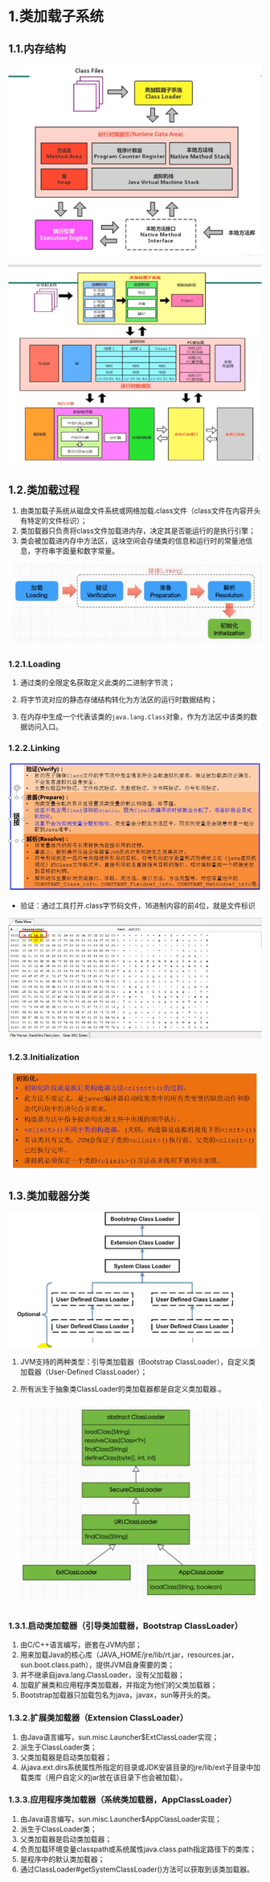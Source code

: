 # 1.类加载子系统

## 1.1.内存结构

![image-20200602194832102](assets/image-20200602194832102.png)

<img src="assets/image-20200602195847508.png" alt="image-20200602195847508"  />

## 1.2.类加载过程

1. 由类加载子系统从磁盘文件系统或网络加载.class文件（class文件在内容开头有特定的文件标识）；
2. 类加载器只负责将class文件加载进内存，决定其是否能运行的是执行引擎；
3. 类会被加载进内存中方法区，这块空间会存储类的信息和运行时的常量池信息，字符串字面量和数字常量。

![image-20200602204341276](assets/image-20200602204341276.png)

### 1.2.1.Loading

1. 通过类的全限定名获取定义此类的二进制字节流；

2. 将字节流对应的静态存储结构转化为方法区的运行时数据结构；

3. 在内存中生成一个代表该类的`java.lang.Class`对象，作为方法区中该类的数据访问入口。

### 1.2.2.Linking

<img src="assets/image-20200602204803148.png" alt="image-20200602204803148"  />

* 验证：通过工具打开.class字节码文件，16进制内容的前4位，就是文件标识

![image-20200602204954688](assets/image-20200602204954688.png)

### 1.2.3.Initialization

![image-20200602205442908](assets/image-20200602205442908.png)

## 1.3.类加载器分类

![image-20200602210753771](assets/image-20200602210753771.png)

1. JVM支持的两种类型：引导类加载器（Bootstrap ClassLoader），自定义类加载器（User-Defined ClassLoader）；

2. 所有派生于抽象类ClassLoader的类加载器都是自定义类加载器.。

   ![image-20200602211110607](assets/image-20200602211110607.png)

### 1.3.1.启动类加载器（引导类加载器，Bootstrap ClassLoader）

1. 由C/C++语言编写，嵌套在JVM内部；
2. 用来加载Java的核心库（JAVA_HOME/jre/lib/rt.jar，resources.jar，sun.boot.class.path），提供JVM自身需要的类；
3. 并不继承自java.lang.ClassLoader，没有父加载器；
4. 加载扩展类和应用程序类加载器，并指定为他们的父类加载器；
5. Bootstrap加载器只加载包名为java，javax，sun等开头的类。

### 1.3.2.扩展类加载器（Extension ClassLoader）

1. 由Java语言编写，sun.misc.Launcher$ExtClassLoader实现；
2. 派生于ClassLoader类；
3. 父类加载器是启动类加载器；
4. 从java.ext.dirs系统属性所指定的目录或JDK安装目录的jre/lib/ext子目录中加载类库（用户自定义的jar放在该目录下也会被加载）。

### 1.3.3.应用程序类加载器（系统类加载器，AppClassLoader）

1. 由Java语言编写，sun.misc.Launcher$AppClassLoader实现；
2. 派生于ClassLoader类；
3. 父类加载器是启动类加载器；
4. 负责加载环境变量classpath或系统属性java.class.path指定路径下的类库；
5. 是程序中的默认类加载器；
6. 通过ClassLoader#getSystemClassLoader()方法可以获取到该类加载器。

